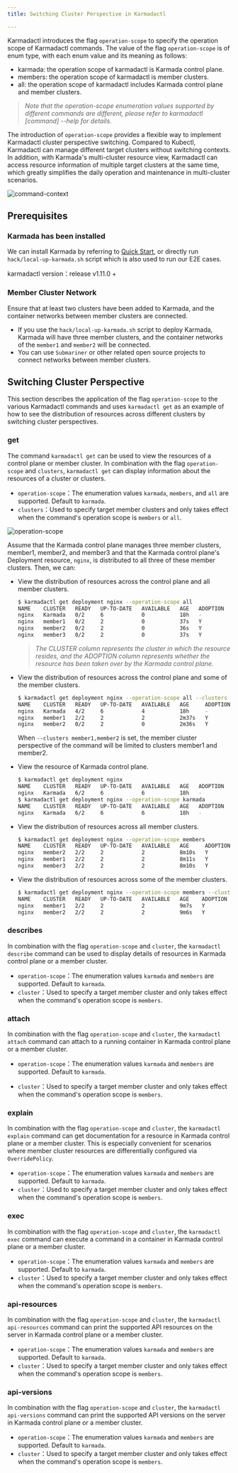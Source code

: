 ```yaml
---
title: Switching Cluster Perspective in Karmadactl

---
```


Karmadactl introduces the flag `operation-scope` to specify the operation scope of Karmadactl commands. The value of the flag `operation-scope` is of enum type, with each enum value and its meaning as follows:

- karmada: the operation scope of karmadactl is Karmada control plane.
- members: the operation scope of karmadactl is member clusters.
- all: the operation scope of karmadactl includes Karmada control plane and member clusters.

> *Note that the operation-scope enumeration values supported by different commands are different, please refer to karmadactl [command] --help for details.*

The introduction of `operation-scope` provides a flexible way to implement Karmadactl cluster perspective switching. Compared to Kubectl, Karmadactl can manage different target clusters without switching contexts. In addition, with Karmada's multi-cluster resource view, Karmadactl can access resource information of multiple target clusters at the same time, which greatly simplifies the daily operation and maintenance in multi-cluster scenarios.

![command-context](../../resources/tutorials/karmadactl/command-context.png)



## Prerequisites

### Karmada has been installed

We can install Karmada by referring to [Quick Start](https://github.com/karmada-io/karmada#quick-start), or directly run `hack/local-up-karmada.sh` script which is also used to run our E2E cases.

karmadactl version：release v1.11.0 +

### Member Cluster Network

Ensure that at least two clusters have been added to Karmada, and the container networks between member clusters are connected.

- If you use the `hack/local-up-karmada.sh` script to deploy Karmada, Karmada will have three member clusters, and the container networks of the `member1` and `member2` will be connected.
- You can use `Submariner` or other related open source projects to connect networks between member clusters.

## Switching Cluster Perspective

This section describes the application of the flag `operation-scope` to the various Karmadactl commands and uses `karmadactl get` as an example of how to see the distribution of resources across different clusters by switching cluster perspectives.

### get 

The command `karmadactl get` can be used to view the resources of a control plane or member cluster. In combination with the flag `operation-scope` and `clusters`, `karmadactl get` can display information about the resources of a cluster or clusters.

- `operation-scope`：The enumeration values `karmada`, `members`, and `all` are supported. Default to `karmada`.
- `clusters`：Used to specify target member clusters and only takes effect when the command's operation scope is `members` or `all`.

![operation-scope](../../resources/tutorials/karmadactl/operation-scope.png)

Assume that the Karmada control plane manages three member clusters, member1, member2, and member3 and that the Karmada control plane's Deployment resource, `nginx`, is distributed to all three of these member clusters. Then, we can:

- View the distribution of resources across the control plane and all member clusters.

  ```bash
  $ karmadactl get deployment nginx --operation-scope all      
  NAME    CLUSTER   READY   UP-TO-DATE   AVAILABLE   AGE   ADOPTION
  nginx   Karmada   0/2     6            0           18h   -
  nginx   member1   0/2     2            0           37s   Y
  nginx   member2   0/2     2            0           36s   Y
  nginx   member3   0/2     2            0           37s   Y
  ```

  > *The CLUSTER column represents the cluster in which the resource resides, and the ADOPTION column represents whether the resource has been taken over by the Karmada control plane.* 

- View the distribution of resources across the control plane and some of the member clusters.

  ```bash
  $ karmadactl get deployment nginx --operation-scope all --clusters member1,member2
  NAME    CLUSTER   READY   UP-TO-DATE   AVAILABLE   AGE     ADOPTION
  nginx   Karmada   4/2     6            4           18h     -
  nginx   member1   2/2     2            2           2m37s   Y
  nginx   member2   0/2     2            0           2m36s   Y
  ```

  When `--clusters member1,member2` is set, the member cluster perspective of the command will be limited to clusters member1 and member2.

- View the resource of Karmada control plane.

  ```bash
  $ karmadactl get deployment nginx 
  NAME    CLUSTER   READY   UP-TO-DATE   AVAILABLE   AGE   ADOPTION
  nginx   Karmada   6/2     6            6           18h   -
  $ karmadactl get deployment nginx --operation-scope karmada 
  NAME    CLUSTER   READY   UP-TO-DATE   AVAILABLE   AGE   ADOPTION
  nginx   Karmada   6/2     6            6           18h   -
  ```

- View the distribution of resources across all member clusters.

  ```bash
  $ karmadactl get deployment nginx --operation-scope members
  NAME    CLUSTER   READY   UP-TO-DATE   AVAILABLE   AGE     ADOPTION
  nginx   member2   2/2     2            2           8m10s   Y
  nginx   member1   2/2     2            2           8m11s   Y
  nginx   member3   2/2     2            2           8m10s   Y
  ```

- View the distribution of resources across some of the member clusters.

  ```bash
  $ karmadactl get deployment nginx --operation-scope members --clusters member1,member2
  NAME    CLUSTER   READY   UP-TO-DATE   AVAILABLE   AGE    ADOPTION
  nginx   member1   2/2     2            2           9m7s   Y
  nginx   member2   2/2     2            2           9m6s   Y
  ```

### describes

In combination with the flag `operation-scope` and `cluster`, the `karmadactl describe` command can be used to display details of resources in Karmada control plane or a member cluster.

- `operation-scope`：The enumeration values `karmada` and `members` are supported. Default to `karmada`.
- `cluster`：Used to specify a target member cluster and only takes effect when the command's operation scope is `members`.

### attach

In combination with the flag `operation-scope` and `cluster`, the `karmadactl attach` command can attach to a running container in Karmada control plane or a member cluster.

- `operation-scope`：The enumeration values `karmada` and `members` are supported. Default to `karmada`.

- `cluster`：Used to specify a target member cluster and only takes effect when the command's operation scope is `members`.

### explain

In combination with the flag `operation-scope` and `cluster`, the `karmadactl explain` command can get documentation for a resource in Karmada control plane or a member cluster. This is especially convenient for scenarios where member cluster resources are differentially configured via `OverridePolicy`.

- `operation-scope`：The enumeration values `karmada` and `members` are supported. Default to `karmada`.
- `cluster`：Used to specify a target member cluster and only takes effect when the command's operation scope is `members`.

### exec

In combination with the flag `operation-scope` and `cluster`, the `karmadactl exec` command can execute a command in a container in Karmada control plane or a member cluster.

- `operation-scope`：The enumeration values `karmada` and `members` are supported. Default to `karmada`.
- `cluster`：Used to specify a target member cluster and only takes effect when the command's operation scope is `members`.

### api-resources

In combination with the flag `operation-scope` and `cluster`, the `karmadactl api-resources` command can print the supported API resources on the server in Karmada control plane or a member cluster.

- `operation-scope`：The enumeration values `karmada` and `members` are supported. Default to `karmada`.
- `cluster`：Used to specify a target member cluster and only takes effect when the command's operation scope is `members`.

### api-versions

In combination with the flag `operation-scope` and `cluster`, the `karmadactl api-versions` command can print the supported API versions on the server in Karmada control plane or a member cluster.

- `operation-scope`：The enumeration values `karmada` and `members` are supported. Default to `karmada`.
- `cluster`：Used to specify a target member cluster and only takes effect when the command's operation scope is `members`.